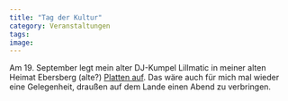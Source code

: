 ```yaml
---
title: "Tag der Kultur"
category: Veranstaltungen
tags: 
image: 
---
```


Am 19. September legt mein alter DJ-Kumpel Lillmatic in meiner alten Heimat Ebersberg (alte?) [Platten auf](http://www.kulturtage-ebersberg.de/?page_id=13). Das wäre auch für mich mal wieder eine Gelegenheit, draußen auf dem Lande einen Abend zu verbringen.